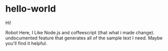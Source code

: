 # hello-world

Hi! 

Robot Here, I Like Node.js and coffeescript (that what i made change). 
undocumented feature that generates all of the sample text I need.
Maybe you'll find it helpful.
